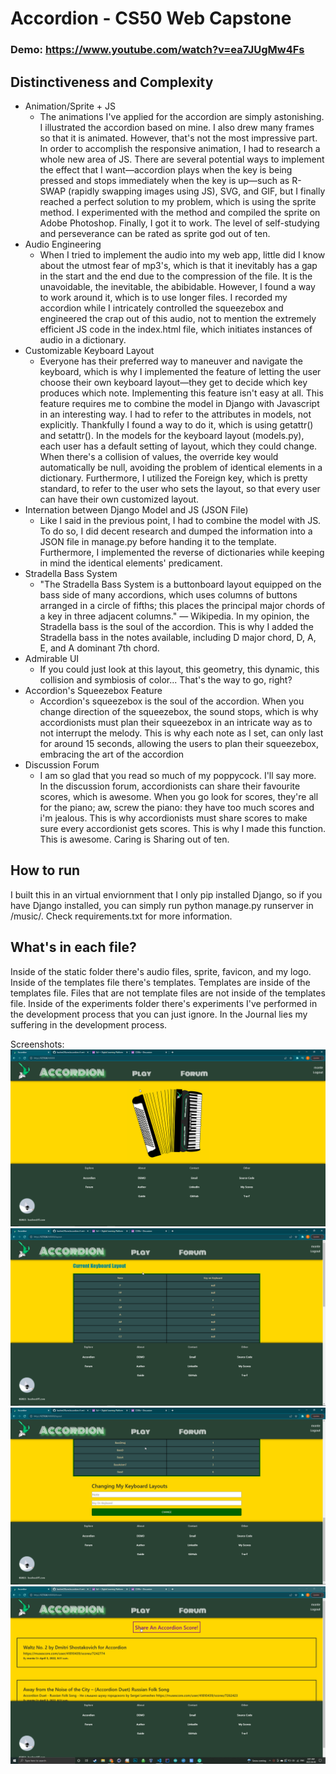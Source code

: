 # Accordion - CS50 Web Capstone

### Demo: https://www.youtube.com/watch?v=ea7JUgMw4Fs

## Distinctiveness and Complexity
- Animation/Sprite + JS
    - The animations I've applied for the accordion are simply astonishing. I illustrated the accordion based on mine. I also drew many frames so that it is animated. However, that's not the most impressive part. In order to accomplish the responsive animation, I had to research a whole new area of JS. There are several potential ways to implement the effect that I want—accordion plays when the key is being pressed and stops immediately when the key is up—such as R-SWAP (rapidly swapping images using JS), SVG, and GIF, but I finally reached a perfect solution to my problem, which is using the sprite method. I experimented with the method and compiled the sprite on Adobe Photoshop. Finally, I got it to work. The level of self-studying and perseverance can be rated as sprite god out of ten.
- Audio Engineering
    - When I tried to implement the audio into my web app, little did I know about the utmost fear of mp3's, which is that it inevitably has a gap in the start and the end due to the compression of the file. It is the unavoidable, the inevitable, the abibidable. However, I found a way to work around it, which is to use longer files. I recorded my accordion while I intricately controlled the squeezebox and engineered the crap out of this audio, not to mention the extremely efficient JS code in the index.html file, which initiates instances of audio in a dictionary.
- Customizable Keyboard Layout
    - Everyone has their preferred way to maneuver and navigate the keyboard, which is why I implemented the feature of letting the user choose their own keyboard layout—they get to decide which key produces which note. Implementing this feature isn't easy at all. This feature requires me to combine the model in Django with Javascript in an interesting way. I had to refer to the attributes in models, not explicitly. Thankfully I found a way to do it, which is using getattr() and setattr(). In the models for the keyboard layout (models.py), each user has a default setting of layout, which they could change. When there's a collision of values, the override key would automatically be null, avoiding the problem of identical elements in a dictionary. Furthermore, I utilized the Foreign key, which is pretty standard, to refer to the user who sets the layout, so that every user can have their own customized layout.
- Internation between Django Model and JS (JSON File)
    - Like I said in the previous point, I had to combine the model with JS. To do so, I did decent research and dumped the information into a JSON file in manage.py before handing it to the template. Furthermore, I implemented the reverse of dictionaries while keeping in mind the identical elements' predicament.
- Stradella Bass System
    - "The Stradella Bass System is a buttonboard layout equipped on the bass side of many accordions, which uses columns of buttons arranged in a circle of fifths; this places the principal major chords of a key in three adjacent columns." — Wikipedia. In my opinion, the Stradella bass is the soul of the accordion. This is why I added the Stradella bass in the notes available, including D major chord, D, A, E, and A dominant 7th chord.
- Admirable UI
    - If you could just look at this layout, this geometry, this dynamic, this collision and symbiosis of color... That's the way to go, right?
- Accordion's Squeezebox Feature
    - Accordion's squeezebox is the soul of the accordion. When you change direction of the squeezebox, the sound stops, which is why accordionists must plan their squeezebox in an intricate way as to not interrupt the melody. This is why each note as I set, can only last for around 15 seconds, allowing the users to plan their squeezebox, embracing the art of the accordion
- Discussion Forum
    - I am so glad that you read so much of my poppycock. I'll say more. In the discussion forum, accordionists can share their favourite scores, which is awesome. When you go look for scores, they're all for the piano; aw, screw the piano: they have too much scores and i'm jealous. This is why accordionists must share scores to make sure every accordionist gets scores. This is why I made this function. This is awesome. Caring is Sharing out of ten.

## How to run

I built this in an virtual enviornment that I only pip installed Django, so if you have Django installed, you can simply run python manage.py runserver in /music/. Check requirements.txt for more information.

## What's in each file?

Inside of the static folder there's audio files, sprite, favicon, and my logo. Inside of the templates file there's templates. Templates are inside of the templates file. Files that are not template files are not inside of the templates file. Inside of the experiments folder there's experiments I've performed in the development process that you can just ignore. In the Journal lies my suffering in the development process. 

Screenshots:
![demo1](accordion/static/accordion/img/demo1.png)
![demo2](accordion/static/accordion/img/demo2.png)
![demo3](accordion/static/accordion/img/demo3.png)
![demo4](accordion/static/accordion/img/demo4.png)